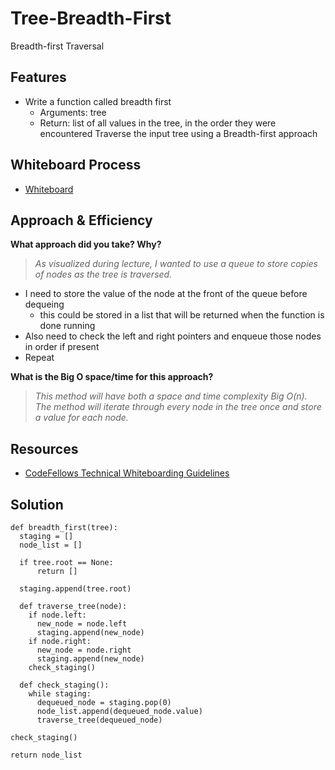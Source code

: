 # Tree-Breadth-First

Breadth-first Traversal

## Features

- Write a function called breadth first
  - Arguments: tree
  - Return: list of all values in the tree, in the order they were encountered
  Traverse the input tree using a Breadth-first approach

## Whiteboard Process

- [Whiteboard](cc17whiteboard.png)

## Approach & Efficiency

**What approach did you take? Why?**

>*As visualized during lecture, I wanted to use a queue to store copies of nodes as the tree is traversed.*

- I need to store the value of the node at the front of the queue before dequeing
  - this could be stored in a list that will be returned when the function is done running
- Also need to check the left and right pointers and enqueue those nodes in order if present
- Repeat

**What is the Big O space/time for this approach?**

>*This method will have both a space and time complexity Big O(n). The method will iterate through every node in the tree once and store a value for each node.*

## Resources

- [CodeFellows Technical Whiteboarding Guidelines](https://codefellows.github.io/common_curriculum/challenges/code/whiteboarding)

## Solution

```
def breadth_first(tree):
  staging = []
  node_list = []

  if tree.root == None:
      return []

  staging.append(tree.root)

  def traverse_tree(node):
    if node.left:
      new_node = node.left
      staging.append(new_node)
    if node.right:
      new_node = node.right
      staging.append(new_node)
    check_staging()

  def check_staging():
    while staging:
      dequeued_node = staging.pop(0)
      node_list.append(dequeued_node.value)
      traverse_tree(dequeued_node)

check_staging()

return node_list
```
